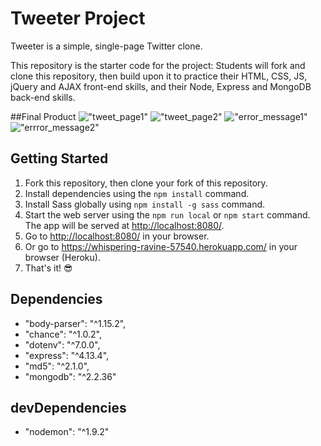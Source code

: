 # Tweeter Project

Tweeter is a simple, single-page Twitter clone.

This repository is the starter code for the project: Students will fork and clone this repository, then build upon it to practice their HTML, CSS, JS, jQuery and AJAX front-end skills, and their Node, Express and MongoDB back-end skills.

##Final Product
!["tweet_page1"](https://github.com/Gimorhee/Tweeter./blob/master/public/images/tweet_page1.png)
!["tweet_page2"](https://github.com/Gimorhee/Tweeter./blob/master/public/images/tweet_page2.png)
!["error_message1"](https://github.com/Gimorhee/Tweeter./blob/master/public/images/error_message1.png)
!["errror_message2"](https://github.com/Gimorhee/Tweeter./blob/master/public/images/error_message2.png)

## Getting Started

1. Fork this repository, then clone your fork of this repository.
2. Install dependencies using the `npm install` command.
3. Install Sass globally using `npm install -g sass` command.
4. Start the web server using the `npm run local` or `npm start` command. The app will be served at <http://localhost:8080/>.
5. Go to <http://localhost:8080/> in your browser.
6. Or go to <https://whispering-ravine-57540.herokuapp.com/> in your browser (Heroku).
7. That's it! 😎

## Dependencies

  - "body-parser": "^1.15.2",
  - "chance": "^1.0.2",
  - "dotenv": "^7.0.0",
  - "express": "^4.13.4",
  - "md5": "^2.1.0",
  - "mongodb": "^2.2.36"

## devDependencies

  - "nodemon": "^1.9.2"
